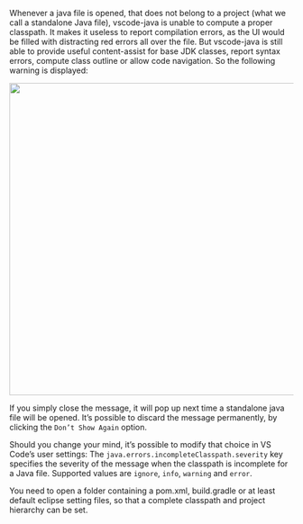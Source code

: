 Whenever a java file is opened, that does not belong to a project (what we call a standalone Java file), vscode-java is unable to compute a proper classpath. It makes it useless to report compilation errors, as the UI would be filled with distracting red errors all over the file. But vscode-java is still able to provide useful content-assist for base JDK classes, report syntax errors, compute class outline or allow code navigation. So the following warning is displayed:

<img width="555" src="https://user-images.githubusercontent.com/148698/37247458-ac9336c8-2480-11e8-85fa-f80ee427b268.png">

If you simply close the message, it will pop up next time a standalone java file will be opened. It’s possible to discard the message permanently, by clicking the `Don’t Show Again` option. 

Should you change your mind, it’s possible to modify that choice in VS Code’s user settings: The `java.errors.incompleteClasspath.severity` key specifies the severity of the message when the classpath is incomplete for a Java file. Supported values are `ignore`, `info`, `warning` and `error`.

You need to open a folder containing a pom.xml, build.gradle or at least default eclipse setting files, so that a complete classpath and project hierarchy can be set.
